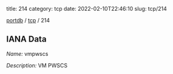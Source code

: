 title: 214
category: tcp
date: 2022-02-10T22:46:10
slug: tcp/214

[portdb](/) / [tcp](/category/tcp.html) / 214


## IANA Data

_Name:_ vmpwscs

_Description:_ VM PWSCS

